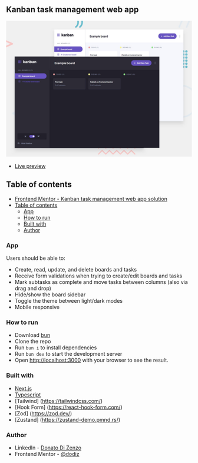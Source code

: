 ## Kanban task management web app

![](./preview.jpg)

- [Live preview](https://task-manager-ten-pi.vercel.app)

## Table of contents

- [Frontend Mentor - Kanban task management web app solution](#frontend-mentor---kanban-task-management-web-app-solution)
- [Table of contents](#table-of-contents)
  - [App](#app)
  - [How to run](#how-to-run)
  - [Built with](#built-with)
  - [Author](#author)

### App

Users should be able to:

- Create, read, update, and delete boards and tasks
- Receive form validations when trying to create/edit boards and tasks
- Mark subtasks as complete and move tasks between columns (also via drag and drop)
- Hide/show the board sidebar
- Toggle the theme between light/dark modes
- Mobile responsive

### How to run

- Download [bun](https://bun.sh/)
- Clone the repo
- Run `bun i` to install dependencies
- Run `bun dev` to start the development server
- Open [http://localhost:3000](http://localhost:3000) with your browser to see the result.

### Built with

- [Next.js](https://nextjs.org/)
- [Typescript](https://www.typescriptlang.org/)
- [Tailwind] (https://tailwindcss.com/)
- [Hook Form] (https://react-hook-form.com/)
- [Zod] (https://zod.dev/)
- [Zustand] (https://zustand-demo.pmnd.rs/)

### Author

- LinkedIn - [Donato Di Zenzo](https://www.linkedin.com/in/donato-di-zenzo/)
- Frontend Mentor - [@dodiz](https://www.frontendmentor.io/profile/dodiz)
